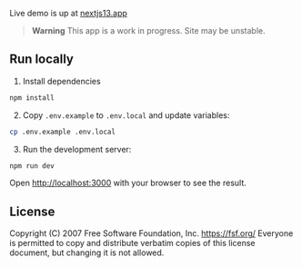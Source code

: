 Live demo is up at [nextjs13.app](https://whatsthatmeme.vercel.app/)

> **Warning**
> This app is a work in progress. Site may be unstable.

## Run locally

1. Install dependencies

```bash
npm install
```

2. Copy `.env.example` to `.env.local` and update variables:

```bash
cp .env.example .env.local
```

3. Run the development server:

```bash
npm run dev
```

Open [http://localhost:3000](http://localhost:3000) with your browser to see the result.

## License

Copyright (C) 2007 Free Software Foundation, Inc. <https://fsf.org/>
Everyone is permitted to copy and distribute verbatim copies
of this license document, but changing it is not allowed.
